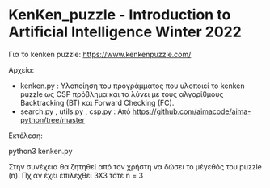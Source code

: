 # KenKen_puzzle - Introduction to Artificial Intelligence Winter 2022 

Για το kenken puzzle: https://www.kenkenpuzzle.com/ <br>

Αρχεία: <br>
- kenken.py : Υλοποίηση του προγράμματος που υλοποιεί το kenken puzzle ως CSP πρόβλημα και το λύνει με τους αλγορίθμους Backtracking (BT) και Forward Checking (FC). <br>
- search.py , utils.py , csp.py : Από https://github.com/aimacode/aima-python/tree/master <br>

Εκτέλεση: <br>

python3 kenken.py <br>

Στην συνέχεια θα ζητηθεί από τον χρήστη να δώσει το μέγεθός του puzzle (n). Πχ αν έχει επιλεχθεί 3Χ3 τότε n = 3 <br>
